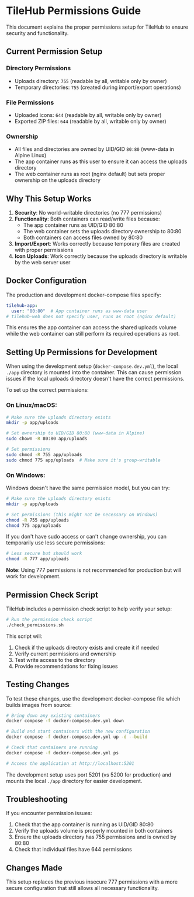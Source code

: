 # TileHub Permissions Guide

This document explains the proper permissions setup for TileHub to ensure security and functionality.

## Current Permission Setup

### Directory Permissions
- Uploads directory: `755` (readable by all, writable only by owner)
- Temporary directories: `755` (created during import/export operations)

### File Permissions
- Uploaded icons: `644` (readable by all, writable only by owner)
- Exported ZIP files: `644` (readable by all, writable only by owner)

### Ownership
- All files and directories are owned by UID/GID `80:80` (www-data in Alpine Linux)
- The app container runs as this user to ensure it can access the uploads directory
- The web container runs as root (nginx default) but sets proper ownership on the uploads directory

## Why This Setup Works

1. **Security**: No world-writable directories (no 777 permissions)
2. **Functionality**: Both containers can read/write files because:
   - The app container runs as UID/GID 80:80
   - The web container sets the uploads directory ownership to 80:80
   - Both containers can access files owned by 80:80
3. **Import/Export**: Works correctly because temporary files are created with proper permissions
4. **Icon Uploads**: Work correctly because the uploads directory is writable by the web server user

## Docker Configuration

The production and development docker-compose files specify:
```yaml
tilehub-app:
  user: "80:80"  # App container runs as www-data user
# tilehub-web does not specify user, runs as root (nginx default)
```

This ensures the app container can access the shared uploads volume while the web container can still perform its required operations as root.

## Setting Up Permissions for Development

When using the development setup (`docker-compose.dev.yml`), the local `./app` directory is mounted into the container. This can cause permission issues if the local uploads directory doesn't have the correct permissions.

To set up the correct permissions:

### On Linux/macOS:
```bash
# Make sure the uploads directory exists
mkdir -p app/uploads

# Set ownership to UID/GID 80:80 (www-data in Alpine)
sudo chown -R 80:80 app/uploads

# Set permissions
sudo chmod -R 755 app/uploads
sudo chmod 775 app/uploads  # Make sure it's group-writable
```

### On Windows:
Windows doesn't have the same permission model, but you can try:
```bash
# Make sure the uploads directory exists
mkdir -p app/uploads

# Set permissions (this might not be necessary on Windows)
chmod -R 755 app/uploads
chmod 775 app/uploads
```

If you don't have sudo access or can't change ownership, you can temporarily use less secure permissions:
```bash
# Less secure but should work
chmod -R 777 app/uploads
```

**Note**: Using 777 permissions is not recommended for production but will work for development.

## Permission Check Script

TileHub includes a permission check script to help verify your setup:

```bash
# Run the permission check script
./check_permissions.sh
```

This script will:
1. Check if the uploads directory exists and create it if needed
2. Verify current permissions and ownership
3. Test write access to the directory
4. Provide recommendations for fixing issues

## Testing Changes

To test these changes, use the development docker-compose file which builds images from source:

```bash
# Bring down any existing containers
docker compose -f docker-compose.dev.yml down

# Build and start containers with the new configuration
docker compose -f docker-compose.dev.yml up -d --build

# Check that containers are running
docker compose -f docker-compose.dev.yml ps

# Access the application at http://localhost:5201
```

The development setup uses port 5201 (vs 5200 for production) and mounts the local `./app` directory for easier development.

## Troubleshooting

If you encounter permission issues:

1. Check that the app container is running as UID/GID 80:80
2. Verify the uploads volume is properly mounted in both containers
3. Ensure the uploads directory has 755 permissions and is owned by 80:80
4. Check that individual files have 644 permissions

## Changes Made

This setup replaces the previous insecure 777 permissions with a more secure configuration that still allows all necessary functionality.